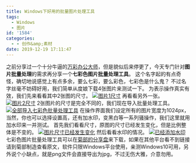```yaml
---
title: Windows下好用的批量图片处理工具
tags:
  - Windows
  - 图片
id: '1584'
categories:
  - - 创作&amp;素材
date: 2019-12-19 17:11:47
---
```


之前分享过一个十分牛逼的[万彩办公大师](https://www.jubuzz.com/share/546.html)，但是貌似后来停更了，今天专门针对**图片批量处理**的需求再分享一个**七彩色图片批量处理工具**。 这个名字起的有点奇怪，确切地说感觉上有点多余，要么七彩，要么彩色，七彩色是什么鬼？ 不过名字丝毫不妨碍好用，我们简单从度娘下载4张图片来测试一下。 为表示操作真实有效，我们先来看看其中2张图的尺寸。 [![图片1尺寸](https://i.loli.net/2019/12/19/EbRi6pnAZ7BPeYr.png)](https://i.loli.net/2019/12/19/EbRi6pnAZ7BPeYr.png) 再看看另外一张。 [![图片2尺寸](https://i.loli.net/2019/12/19/1oh4zNnpJf3EcQA.png)](https://i.loli.net/2019/12/19/1oh4zNnpJf3EcQA.png) 2张图片的尺寸是完全不同的，我们现在导入批量处理工具。 [![全部导入七彩色批量处理工具](https://i.loli.net/2019/12/19/8XnbINUd9EWu4rM.png)](https://i.loli.net/2019/12/19/8XnbINUd9EWu4rM.png) 在操作界面我们设定所有的图片宽度为1024px，当然，你也可以选择设置高，还有加水印，变黑白等一系列骚操作，我们这里就用加水印来一并测试。 首先我们看看尺寸，原图的尺寸已经发生变化，但是比例整体是不变的。 [![图片尺寸已经发生变化](https://i.loli.net/2019/12/19/kLU7Hg92NtJVqQo.png)](https://i.loli.net/2019/12/19/kLU7Hg92NtJVqQo.png) 然后看看水印的情况。 [![已经添加水印](https://i.loli.net/2019/12/19/mY74GxC9kl5pBjs.png)](https://i.loli.net/2019/12/19/mY74GxC9kl5pBjs.png) 七彩色图片批量处理工具可以在[菊部的分享盘](http://share.jubuzz.com/file/18034009-414394636)来下载，如果在其他平台看不到链接请到菊部制造查看原文，软件只限Windows平台使用，亲测Windows10可用，另外说个小缺点，就是png文件会直接导出为jpg，不过无伤大雅，介意勿用。